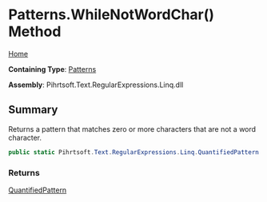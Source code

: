 # Patterns\.WhileNotWordChar\(\) Method

[Home](../../../../../../README.md)

**Containing Type**: [Patterns](../README.md)

**Assembly**: Pihrtsoft\.Text\.RegularExpressions\.Linq\.dll

## Summary

Returns a pattern that matches zero or more characters that are not a word character\.

```csharp
public static Pihrtsoft.Text.RegularExpressions.Linq.QuantifiedPattern WhileNotWordChar()
```

### Returns

[QuantifiedPattern](../../QuantifiedPattern/README.md)

